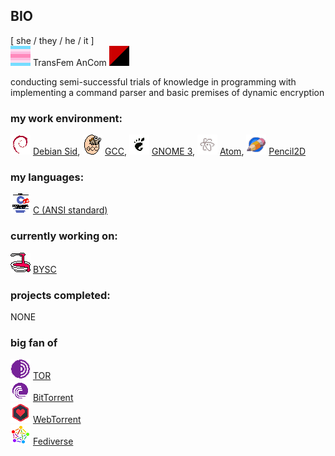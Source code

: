 ## BIO

 [ she / they / he / it ]  
 ![](transfem.png) TransFem AnCom ![anarcho-communism](ancom.png)  

conducting semi-successful trials of knowledge in programming with implementing a command parser and basic premises of dynamic encryption

### my work environment:

 ![](deb.png) [Debian Sid](https://wiki.debian.org/DebianUnstable), ![](gcc.png) [GCC](https://gcc.gnu.org/), ![](gnome3.png) [GNOME 3](https://www.gnome.org/), ![](atom.png) [Atom](https://atom.io/), ![](pencil2d.png) [Pencil2D](https://www.pencil2d.org/)

### my languages:

 ![](k&rc.png) [C (ANSI standard)]()

### currently working on:
 ![](bysc.png) [BYSC](https://github.com/alines7777/bysc)

### projects completed:

 NONE

### big fan of
  ![](tor.png) [TOR](https://www.torproject.org/)  
  ![](bittorrent.png) [BitTorrent](https://en.wikipedia.org/wiki/BitTorrent)  
  ![](webtorrent.png) [WebTorrent](https://webtorrent.io/)  
  ![](fediverse.png) [Fediverse](https://en.wikipedia.org/wiki/Fediverse)

<!--
**alines7777/alines7777** is a ✨ _special_ ✨ repository because its `README.md` (this file) appears on your GitHub profile.

Here are some ideas to get you started:

- 🔭 I’m currently working on ...
- 🌱 I’m currently learning ...
- 👯 I’m looking to collaborate on ...
- 🤔 I’m looking for help with ...
- 💬 Ask me about ...
- 📫 How to reach me: ...
- 😄 Pronouns: ...
- ⚡ Fun fact: ...
-->
